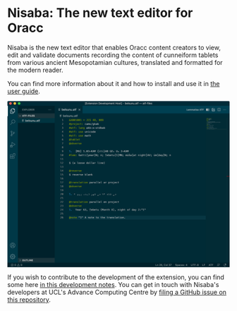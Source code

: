 # Nisaba: The new text editor for Oracc

Nisaba is the new text editor that enables Oracc content creators to view, edit and validate documents recording the content of cunneiform tablets from
various ancient Mesopotamian cultures, translated and formatted for the modern reader.

You can find more information about it and how to install and use it in [the user guide](./docs/user_guide).

<img src="./media/nisaba_ar_en_belsunu.png" align="center">

If you wish to contribute to the development of the extension, you can find some here [in this development notes](./docs/development.md). You can get in touch with Nisaba's developers at UCL's Advance Computing Centre by [filing a GitHub issue on this repository](https://github.com/oracc/nisaba/issues/new).

